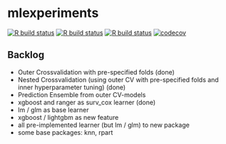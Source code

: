 # mlexperiments

<!-- badges: start -->
[![R build status](https://github.com/kapsner/mlexperiments/workflows/R%20CMD%20Check%20via%20{tic}/badge.svg)](https://github.com/kapsner/mlexperiments/actions)
[![R build status](https://github.com/kapsner/mlexperiments/workflows/lint/badge.svg)](https://github.com/kapsner/mlexperiments/actions)
[![R build status](https://github.com/kapsner/mlexperiments/workflows/test-coverage/badge.svg)](https://github.com/kapsner/mlexperiments/actions)
[![codecov](https://codecov.io/gh/kapsner/mlexperiments/branch/main/graph/badge.svg)](https://app.codecov.io/gh/kapsner/mlexperiments)
<!-- badges: end -->

## Backlog

- Outer Crossvalidation with pre-specified folds (done)
- Nested Crossvalidation (using outer CV with pre-specified folds and inner hyperparameter tuning) (done)
- Prediction Ensemble from outer CV-models
- xgboost and ranger as surv_cox learner (done)
- lm / glm as base learner
- xgboost / lightgbm as new feature
- all pre-implemented learner (but lm / glm) to new package
- some base packages: knn, rpart

